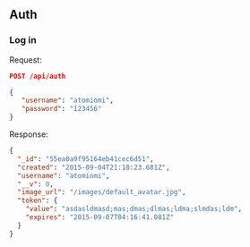 ## Auth

### Log in

Request:
```json
POST /api/auth

{
   "username": "atomiomi",
   "password": "123456"
}
```
Response:

```json
{
  "_id": "55ea0a9f95164eb41cec6d51",
  "created": "2015-09-04T21:18:23.681Z",
  "username": "atomiomi",
  "__v": 0,
  "image_url": "/images/default_avatar.jpg",
  "token": {
    "value": "asdasldmasd;mas;dmas;dlmas;ldma;slmdas;ldm",
    "expires": "2015-09-07T04:16:41.081Z"
  }
}
```
